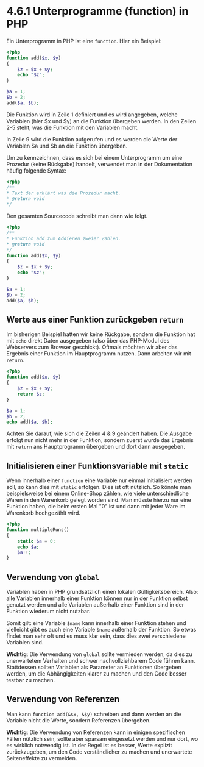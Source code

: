 # 4.6.1 Unterprogramme (function) in PHP

Ein Unterprogramm in PHP ist eine `function`. Hier ein Beispiel:

```php linenums="1"
<?php
function add($x, $y)
{
    $z = $x + $y;
    echo "$z";
}

$a = 1;
$b = 2;
add($a, $b);
```

Die Funktion wird in Zeile 1 definiert und es wird angegeben, welche Variablen (hier $x und $y) an die Funktion übergeben werden. In den Zeilen 2-5 steht, was die Funktion mit den Variablen macht.

In Zeile 9 wird die Funktion aufgerufen und es werden die Werte der Variablen $a und $b an die Funktion übergeben.

Um zu kennzeichnen, dass es sich bei einem Unterprogramm um eine Prozedur (keine Rückgabe) handelt, verwendet man in der Dokumentation häufig folgende Syntax:

```php linenums="1"
<?php
/**
* Text der erklärt was die Prozedur macht.
* @return void
*/
```


Den gesamten Sourcecode schreibt man dann wie folgt.
```php linenums="1"
<?php
/**
* Funktion add zum Addieren zweier Zahlen.
* @return void
*/
function add($x, $y)
{
    $z = $x + $y;
    echo "$z";
}

$a = 1;
$b = 2;
add($a, $b);
```


## Werte aus einer Funktion zurückgeben `return`

Im bisherigen Beispiel hatten wir keine Rückgabe, sondern die Funktion hat mit `echo` direkt Daten ausgegeben (also über das PHP-Modul des Webservers zum Browser geschickt). Oftmals möchten wir aber das Ergebnis einer Funktion im Hauptprogramm nutzen. Dann arbeiten wir mit `return`.

```php linenums="1"
<?php
function add($x, $y)
{
    $z = $x + $y;
    return $z;
}

$a = 1;
$b = 2;
echo add($a, $b);
```

Achten Sie darauf, wie sich die Zeilen 4 & 9 geändert haben. Die Ausgabe erfolgt nun nicht mehr in der Funktion, sondern zuerst wurde das Ergebnis mit `return` ans Hauptprogramm übergeben und dort dann ausgegeben.

## Initialisieren einer Funktionsvariable mit `static`

Wenn innerhalb einer `function` eine Variable nur einmal initialisiert werden soll, so kann dies mit `static` erfolgen. Dies ist oft nützlich. So könnte man beispielsweise bei einem Online-Shop zählen, wie viele unterschiedliche Waren in den Warenkorb gelegt worden sind. Man müsste hierzu nur eine Funktion haben, die beim ersten Mal "0" ist und dann mit jeder Ware im Warenkorb hochgezählt wird.

```php linenums="1"
<?php
function multipleRuns()
{
    static $a = 0;
    echo $a;
    $a++;
}
```


## Verwendung von `global`

Variablen haben in PHP grundsätzlich einen lokalen Gültigkeitsbereich. Also: alle Variablen innerhalb einer Funktion können nur in der Funktion selbst genutzt werden und alle Variablen außerhalb einer Funktion sind in der Funktion wiederum nicht nutzbar.

Somit gilt: eine Variable `$name` kann innerhalb einer Funktion stehen und vielleicht gibt es auch eine Variable `$name` außerhalb der Funktion. So etwas findet man sehr oft und es muss klar sein, dass dies zwei verschiedene Variablen sind.

**Wichtig**: Die Verwendung von `global` sollte vermieden werden, da dies zu unerwartetem Verhalten und schwer nachvollziehbarem Code führen kann. Stattdessen sollten Variablen als Parameter an Funktionen übergeben werden, um die Abhängigkeiten klarer zu machen und den Code besser testbar zu machen.

## Verwendung von Referenzen

Man kann `function add(&$x, &$y)` schreiben und dann werden an die Variable nicht die Werte, sondern Referenzen übergeben. 

**Wichtig**: Die Verwendung von Referenzen kann in einigen spezifischen Fällen nützlich sein, sollte aber sparsam eingesetzt werden und nur dort, wo es wirklich notwendig ist. In der Regel ist es besser, Werte explizit zurückzugeben, um den Code verständlicher zu machen und unerwartete Seiteneffekte zu vermeiden.
